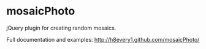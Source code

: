 mosaicPhoto
===========

jQuery plugin for creating random mosaics.

Full documentation and examples: http://h8every1.github.com/mosaicPhoto/